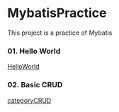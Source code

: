 # MybatisPractice
This project is a practice of Mybatis

### 01. Hello World
[HelloWorld](./src/)

### 02. Basic CRUD
[categoryCRUD](./src/categoryCRUD)




